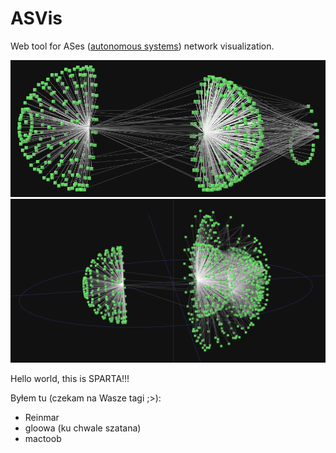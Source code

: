 ASVis
===========

Web tool for ASes (<a href="http://en.wikipedia.org/wiki/Autonomous_system_(Internet)">autonomous systems</a>) network visualization.

<img src="https://github.com/zpi2011asvis/asvis/raw/master/docs/screen1.png" width="600" alt="AS network screenshot">

<img src="https://github.com/zpi2011asvis/asvis/raw/master/docs/screen2.png" width="600" alt="AS network screenshot">

Hello world, this is SPARTA!!!

Byłem tu (czekam na Wasze tagi ;>):

* Reinmar
* gloowa (ku chwale szatana)
* mactoob
